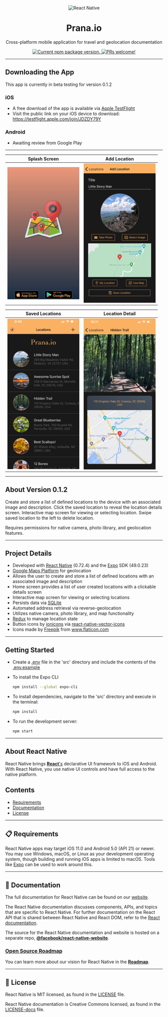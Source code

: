 <div align="center">

<img src="https://d117h1jjiq768j.cloudfront.net/images/default-source/blogs/2019/2019-10/the-react-native-sdk-for-kinvey-is-now-available_870_450.png?sfvrsn=296e1008_0" height="175" alt="React Native">

# Prana.io

Cross-platform mobile application for travel and geolocation documentation

</div>

<p align="center">
  <a href="https://www.npmjs.org/package/react-native">
    <img src="https://img.shields.io/npm/v/react-native?color=brightgreen&label=npm%20package" alt="Current npm package version." />
  </a>
  <a href="https://reactnative.dev/docs/contributing">
    <img src="https://img.shields.io/badge/PRs-welcome-brightgreen.svg" alt="PRs welcome!" />
  </a>
</p>

---

## Downloading the App

This app is currently in beta testing for version 0.1.2

### iOS

- A free download of the app is available via [Apple TestFlight](https://developer.apple.com/testflight/)
- Visit the public link on your iOS device to download: https://testflight.apple.com/join/JDZDY79Y

### Android

- Awaiting review from Google Play

---

|                   Splash Screen                   |                      Add Location                      |
| :-----------------------------------------------: | :----------------------------------------------------: |
| <img src="./src/public/splash.jpeg" width="230"/> | <img src="./src/public/newLocation.jpeg" width="230"/> |

|                     Saved Locations                     |                      Location Detail                      |
| :-----------------------------------------------------: | :-------------------------------------------------------: |
| <img src="./src/public/locationList.jpeg" width="230"/> | <img src="./src/public/locationDetail.jpeg" width="230"/> |

---

## About Version 0.1.2

Create and store a list of defined locations to the device with an associated image and description. Click the saved location to reveal the location details screen. Interactive map screen for viewing or selecting location. Swipe saved location to the left to delete location.

Requires permissions for native camera, photo library, and geolocation features.

---

## Project Details

- Developed with [React Native](https://reactnative.dev/) (0.72.4) and the [Expo](https://expo.dev/) SDK (49.0.23)
- [Google Maps Platform](https://developers.google.com/maps) for geolocation
- Allows the user to create and store a list of defined locations with an associated image and description
- Home screen provides a list of user created locations with a clickable details screen
- Interactive map screen for viewing or selecting locations
- Persists data via [SQLite](https://www.sqlite.org/index.html)
- Automated address retrieval via reverse-geolocation
- Utilizes native camera, photo library, and map functionality
- [Redux](https://redux.js.org/) to manage location state
- Button icons by [ionicons](https://ionic.io/ionicons) via [react-native-vector-icons](https://www.npmjs.com/package/react-native-vector-icons)
- Icons made by [Freepik](https://www.freepik.com) from www.flaticon.com

---

## Getting Started

- Create a [.env](https://www.npmjs.com/package/react-native-dotenv) file in the 'src' directory and include the contents of the [.env.example](src/.env.example)

- To install the Expo CLI

  ```bash
  npm install --global expo-cli
  ```

- To install dependencies, navigate to the 'src' directory and execute in the terminal:

  ```bash
  npm install
  ```

- To run the development server:

  ```bash
  npm start
  ```

---

## About React Native

React Native brings [**React**'s][r] declarative UI framework to iOS and Android. With React Native, you use native UI controls and have full access to the native platform.

[r]: https://reactjs.org/
[p]: https://reactnative.dev/docs/out-of-tree-platforms
[e]: https://github.com/facebook/react-native/blob/HEAD/ECOSYSTEM.md

## Contents

- [Requirements](#-requirements)
- [Documentation](#-documentation)
- [License](#-license)

---

## 📋 Requirements

React Native apps may target iOS 11.0 and Android 5.0 (API 21) or newer. You may use Windows, macOS, or Linux as your development operating system, though building and running iOS apps is limited to macOS. Tools like [Expo](https://expo.io) can be used to work around this.

---

## 📖 Documentation

The full documentation for React Native can be found on our [website][docs].

The React Native documentation discusses components, APIs, and topics that are specific to React Native. For further documentation on the React API that is shared between React Native and React DOM, refer to the [React documentation][r-docs].

The source for the React Native documentation and website is hosted on a separate repo, [**@facebook/react-native-website**][repo-website].

[docs]: https://reactnative.dev/docs/getting-started
[r-docs]: https://reactjs.org/docs/getting-started.html
[repo-website]: https://github.com/facebook/react-native-website

### [Open Source Roadmap][roadmap]

You can learn more about our vision for React Native in the [**Roadmap**][roadmap].

[roadmap]: https://github.com/facebook/react-native/wiki/Roadmap

---

## 📄 License

React Native is MIT licensed, as found in the [LICENSE][l] file.

React Native documentation is Creative Commons licensed, as found in the [LICENSE-docs][ld] file.

[l]: https://github.com/facebook/react-native/blob/HEAD/LICENSE
[ld]: https://github.com/facebook/react-native/blob/HEAD/LICENSE-docs
